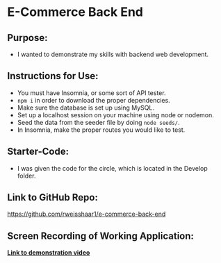 # E-Commerce Back End

## Purpose:
- I wanted to demonstrate my skills with backend web development.

## Instructions for Use:
- You must have Insomnia, or some sort of API tester.
- `npm i` in order to download the proper dependencies.
- Make sure the database is set up using MySQL.
- Set up a localhost session on your machine using node or nodemon.
- Seed the data from the seeder file by doing `node seeds/`.
- In Insomnia, make the proper routes you would like to test.

## Starter-Code:
- I was given the code for the circle, which is located in the Develop folder.

## Link to GitHub Repo:
https://github.com/rweisshaar1/e-commerce-back-end

## Screen Recording of Working Application:
[**Link to demonstration video**](https://github.com/rweisshaar1/e-commerce-back-end/blob/main/screen-recording/screen-recording.mov "Walkthrough video")